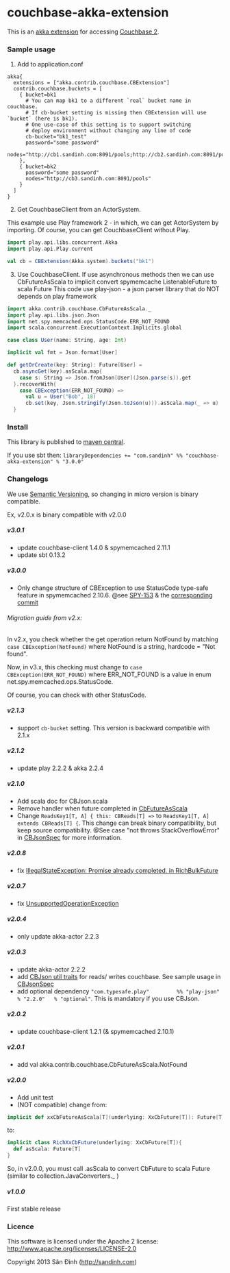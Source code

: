 couchbase-akka-extension
========================
This is an [akka extension](http://doc.akka.io/docs/akka/2.2.1/scala/extending-akka.html) for accessing [Couchbase 2](http://www.couchbase.com/).

### Sample usage
1. Add to application.conf

  ```
  akka{
    extensions = ["akka.contrib.couchbase.CBExtension"]
    contrib.couchbase.buckets = [
      { bucket=bk1
        # You can map bk1 to a different `real` bucket name in couchbase.
        # If cb-bucket setting is missing then CBExtension will use `bucket` (here is bk1).
        # One use-case of this setting is to support switching
        # deploy environment without changing any line of code
        cb-bucket="bk1_test"
        password="some password"
        nodes="http://cb1.sandinh.com:8091/pools;http://cb2.sandinh.com:8091/pools"
      },
      { bucket=bk2
        password="some password"
        nodes="http://cb3.sandinh.com:8091/pools"
      }
    ]
  }
  ```

2. Get CouchbaseClient from an ActorSystem.

  This example use Play framework 2 - in which, we can get ActorSystem by importing.
  Of course, you can get CouchbaseClient without Play.
  ```scala
  import play.api.libs.concurrent.Akka
  import play.api.Play.current
  
  val cb = CBExtension(Akka.system).buckets("bk1")
  ```

3. Use CouchbaseClient.
  If use asynchronous methods then we can use CbFutureAsScala
  to implicit convert spymemcache ListenableFuture to scala Future
  This code use play-json - a json parser library that do NOT depends on play framework
  ```scala
  import akka.contrib.couchbase.CbFutureAsScala._
  import play.api.libs.json.Json
  import net.spy.memcached.ops.StatusCode.ERR_NOT_FOUND
  import scala.concurrent.ExecutionContext.Implicits.global

  case class User(name: String, age: Int)
  
  implicit val fmt = Json.format[User]
  
  def getOrCreate(key: String): Future[User] =
    cb.asyncGet(key).asScala.map{
      case s: String => Json.fromJson[User](Json.parse(s)).get
    }.recoverWith{
      case CBException(ERR_NOT_FOUND) =>
        val u = User("Bob", 18)
        cb.set(key, Json.stringify(Json.toJson(u))).asScala.map(_ => u)
    }
  ```

### Install
This library is published to [maven central](http://search.maven.org/#search%7Cgav%7C1%7Cg%3A%22com.sandinh%22%20AND%20a%3A%22couchbase-akka-extension_2.10%22).

If you use sbt then:
```libraryDependencies += "com.sandinh" %% "couchbase-akka-extension" % "3.0.0"```

### Changelogs
We use [Semantic Versioning](http://semver.org), so changing in micro version is binary compatible.

Ex, v2.0.x is binary compatible with v2.0.0

##### v3.0.1
+ update couchbase-client 1.4.0 & spymemcached 2.11.1
+ update sbt 0.13.2

##### v3.0.0
+ Only change structure of CBException to use StatusCode type-safe feature in spymemcached 2.10.6.
 @see [SPY-153](http://www.couchbase.com/issues/browse/SPY-153)
  & the [corresponding commit](https://github.com/couchbase/spymemcached/commit/eb4c019f919370c9993d4a58d4990574b58d0f1e)

###### Migration guide from v2.x:
In v2.x, you check whether the get operation return NotFound by matching
```case CBException(NotFound)``` where NotFound is a string, hardcode = "Not found".

Now, in v3.x, this checking must change to
```case CBException(ERR_NOT_FOUND)``` where ERR_NOT_FOUND is a value in enum net.spy.memcached.ops.StatusCode.

Of course, you can check with other StatusCode.

##### v2.1.3
+ support `cb-bucket` setting. This version is backward compatible with 2.1.x

##### v2.1.2
+ update play 2.2.2 & akka 2.2.4

##### v2.1.0
+ Add scala doc for CBJson.scala
+ Remove handler when future completed in [CbFutureAsScala](https://github.com/giabao/couchbase-akka-extension/blob/master/src/main/scala/akka/contrib/couchbase/CbFutureAsScala.scala)
+ Change ```ReadsKey1[T, A] { this: CBReads[T] =>``` to ```ReadsKey1[T, A] extends CBReads[T] {```. This change can break binary compatibility, but keep source compatibility. @See case "not throws StackOverflowError" in [CBJsonSpec](https://github.com/giabao/couchbase-akka-extension/blob/master/src/test/scala/akka/contrib/couchbase/CBJsonSpec.scala) for more information.

##### v2.0.8
+ fix [IllegalStateException: Promise already completed. in RichBulkFuture](https://github.com/giabao/couchbase-akka-extension/issues/2)

##### v2.0.7
+ fix [UnsupportedOperationException](https://github.com/giabao/couchbase-akka-extension/issues/1)

##### v2.0.4
+ only update akka-actor 2.2.3

##### v2.0.3
+ update akka-actor 2.2.2
+ add [CBJson util traits](https://github.com/giabao/couchbase-akka-extension/blob/master/src/main/scala/akka/contrib/couchbase/CBJson.scala) for reads/ writes couchbase.
  See sample usage in [CBJsonSpec](https://github.com/giabao/couchbase-akka-extension/blob/master/src/test/scala/akka/contrib/couchbase/CBJsonSpec.scala)
+ add optional dependency `"com.typesafe.play"         %% "play-json"          % "2.2.0"   % "optional"`.
  This is mandatory if you use CBJson.

##### v2.0.2
+ update couchbase-client 1.2.1 (& spymemcached 2.10.1)

##### v2.0.1
+ add val akka.contrib.couchbase.CbFutureAsScala.NotFound

##### v2.0.0
+ Add unit test
+ (NOT compatible) change from:
```scala
implicit def xxCbFutureAsScala[T](underlying: XxCbFuture[T]): Future[T]
```
to:
```scala
implicit class RichXxCbFuture(underlying: XxCbFuture[T]){
  def asScala: Future[T]
}
```
So, in v2.0.0, you must call .asScala to convert CbFuture to scala Future (similar to collection.JavaConverters._ )

##### v1.0.0
First stable release

### Licence
This software is licensed under the Apache 2 license:
http://www.apache.org/licenses/LICENSE-2.0

Copyright 2013 Sân Đình (http://sandinh.com)
